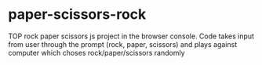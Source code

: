 # paper-scissors-rock
TOP rock paper scissors js project in the browser console. Code takes input from user through the prompt (rock, paper, scissors) and plays against computer which choses rock/paper/scissors randomly
